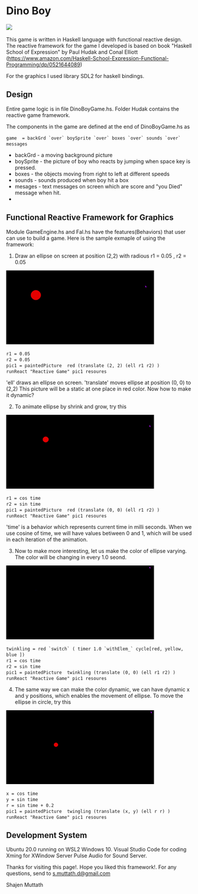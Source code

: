 
 #  Dino Boy

<img src="dinoBoyDemo2.gif" width="400">

  This game is written in Haskell language with functional reactive design. The reactive framework
for the game I developed is based on book "Haskell School of Expression" by Paul Hudak and Conal Elliott
(https://www.amazon.com/Haskell-School-Expression-Functional-Programming/dp/0521644089)

For the graphics I used library SDL2 for haskell bindings.

## Design

Entire game logic is in file DinoBoyGame.hs. Folder Hudak contains the reactive game framework.

The components in the game are defined at the end of DinoBoyGame.hs as
```
game  = backGrd `over` boySprite `over` boxes `over` sounds `over` messages
```

* backGrd   - a moving background picture
* boySprite - the picture of boy who reacts by jumping when space key is pressed.
* boxes     - the objects moving from right to left at different speeds
* sounds    - sounds produced when boy hit a box
* mesages   - text messages on screen which are score and "you Died" message when hit.
* 
## Functional Reactive Framework for Graphics
Module GameEngine.hs and Fal.hs have the features(Behaviors) that user can use to build a game.
Here is the sample exmaple of using the framework:


1) Draw an ellipse on screen at position (2,2) with radious r1 = 0.05 , r2 = 0.05
<img src="demo_static_ellipse.gif" width="400">

```
r1 = 0.05
r2 = 0.05
pic1 = paintedPicture  red (translate (2, 2) (ell r1 r2) )
runReact "Reactive Game" pic1 resoures
```

'ell' draws an ellipse on screen. 'translate' moves ellipse at position (0, 0) to (2,2)
This picture will be a static at one place in red color. Now how to make it dynamic?

2) To animate ellipse by shrink and grow, try this
<img src="demo_growing_ellipse.gif" width="400">

```
r1 = cos time
r2 = sin time
pic1 = paintedPicture  red (translate (0, 0) (ell r1 r2) )
runReact "Reactive Game" pic1 resoures
```

'time' is a behavior which represents current time in milli seconds. When we use
cosine of time, we will have values betiween 0 and 1, which will be used in each iteration of the animation.

3) Now to make more interesting, let us make the color of ellipse varying.
The color will be changing in every 1.0 seond.
<img src="demo_twinkling_ellipse.gif" width="400">

```
twinkling = red `switch` ( timer 1.0 `withElem_` cycle[red, yellow, blue ])
r1 = cos time
r2 = sin time
pic1 = paintedPicture  twinkling (translate (0, 0) (ell r1 r2) )
runReact "Reactive Game" pic1 resoures
```

4) The same way we can make the color dynamic, we can have dynamic x and y positions, which enables the movement of ellipse.
To move the ellipse in circle, try this

<img src="demo_circling_ellipse.gif" width="400">

```
x = cos time
y = sin time
r = sin time + 0.2
pic1 = paintedPicture  twingling (translate (x, y) (ell r r) )
runReact "Reactive Game" pic1 resoures
```

## Development System
Ubuntu 20.0 running on WSL2 Windows 10.
Visual Studio Code for coding
Xming for XWindow Server
Pulse Audio for Sound Server.

Thanks for visiting this page!. Hope you liked this framework!. For any questions, send to s.muttath.d@gmail.com

Shajen Muttath
